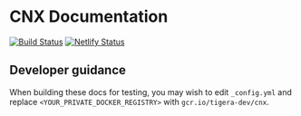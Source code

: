 # CNX Documentation

[![Build Status](https://semaphoreci.com/api/v1/projects/b6be4b98-55ec-47d7-bf56-bdba48ff8a21/2674638/badge.svg)](https://semaphoreci.com/calico/calico-private)
[![Netlify Status](https://api.netlify.com/api/v1/badges/58c3464e-f1ba-4a32-8c6e-0e41fe8e0f45/deploy-status)](https://app.netlify.com/sites/tigera/deploys)

## Developer guidance

When building these docs for testing, you may wish to edit `_config.yml` and replace
`<YOUR_PRIVATE_DOCKER_REGISTRY>` with `gcr.io/tigera-dev/cnx`.
